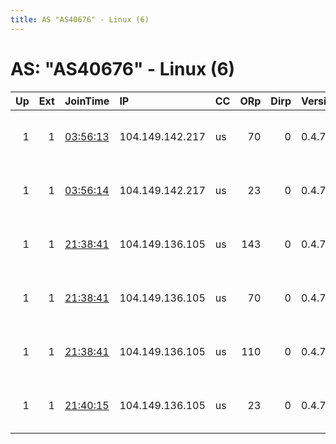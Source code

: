 ```yaml
---
title: AS "AS40676" - Linux (6)
---
```


# AS: "AS40676" - Linux (6)

|   Up |   Ext | JoinTime                                                                                              | IP              | CC   |   ORp |   Dirp | Version   | Contact                      | Nickname      |   eFamMembers |
|-----:|------:|:------------------------------------------------------------------------------------------------------|:----------------|:-----|------:|-------:|:----------|:-----------------------------|:--------------|--------------:|
|    1 |     1 | [03:56:13](https://nusenu.github.io/OrNetStats/w/relay/54B373A24D88D868022255EF57A5E1D9233CF0DD.html) | 104.149.142.217 | us   |    70 |      0 | 0.4.7.13  | Neel Chauhan &lt;neel AT nee | NeelTorExitA3 |            10 |
|    1 |     1 | [03:56:14](https://nusenu.github.io/OrNetStats/w/relay/55E21BF57C9E9ACCBA1D28904F9849983A3DC633.html) | 104.149.142.217 | us   |    23 |      0 | 0.4.7.13  | Neel Chauhan &lt;neel AT nee | NeelTorExitA4 |            10 |
|    1 |     1 | [21:38:41](https://nusenu.github.io/OrNetStats/w/relay/3F4D4F65D5C5FCCF776214F8FA4BCE341669E303.html) | 104.149.136.105 | us   |   143 |      0 | 0.4.7.13  | Neel Chauhan &lt;neel AT nee | NeelTorExitB1 |            10 |
|    1 |     1 | [21:38:41](https://nusenu.github.io/OrNetStats/w/relay/8BFD0B406F35DAA43BAA9C458ED8DF6AFD920268.html) | 104.149.136.105 | us   |    70 |      0 | 0.4.7.13  | Neel Chauhan &lt;neel AT nee | NeelTorExitB3 |            10 |
|    1 |     1 | [21:38:41](https://nusenu.github.io/OrNetStats/w/relay/BD1B13478D5635ECFAFE68C1D43E1E521F32F4C7.html) | 104.149.136.105 | us   |   110 |      0 | 0.4.7.13  | Neel Chauhan &lt;neel AT nee | NeelTorExitB2 |            10 |
|    1 |     1 | [21:40:15](https://nusenu.github.io/OrNetStats/w/relay/7A72A662252DD52152273E5073EDC8A1F89B3738.html) | 104.149.136.105 | us   |    23 |      0 | 0.4.7.13  | Neel Chauhan &lt;neel AT nee | NeelTorExitB4 |            10 |
